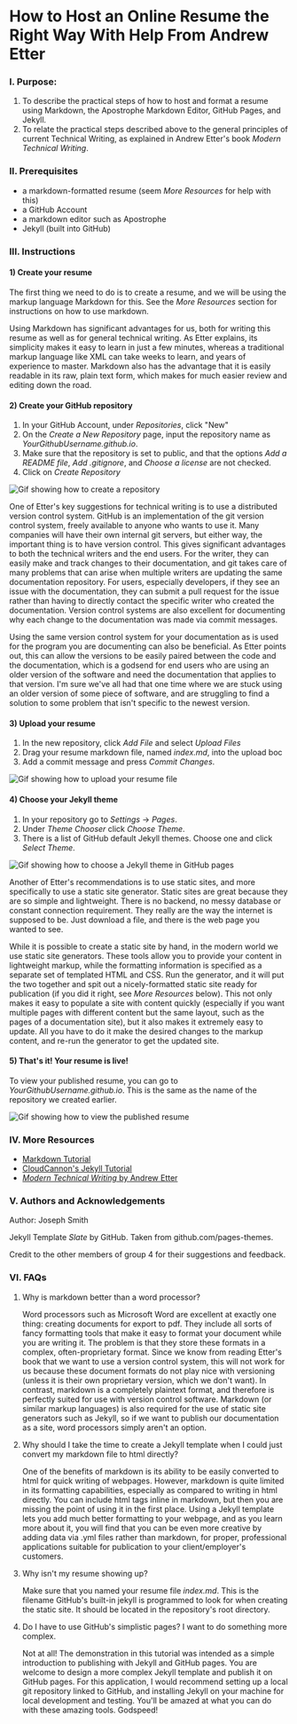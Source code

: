 # How to Host an Online Resume the Right Way With Help From Andrew Etter
### I. Purpose:
1) To describe the practical steps of how to host and format a resume using Markdown, the Apostrophe Markdown Editor, GitHub Pages, and Jekyll.
2) To relate the practical steps described above to the general principles of current Technical Writing, as explained in Andrew Etter's book *Modern Technical Writing*.

### II. Prerequisites
- a markdown-formatted resume (seem *More Resources* for help with this)
- a GitHub Account
- a markdown editor such as Apostrophe
- Jekyll (built into GitHub)

### III. Instructions
#### 1) Create your resume
The first thing we need to do is to create a resume, and we will be using the markup language Markdown for this. See the *More Resources* section for instructions on how to use markdown.

Using Markdown has significant advantages for us, both for writing this resume as well as for general technical writing. As Etter explains, its simplicity makes it easy to learn in just a few minutes, whereas a traditional markup language like XML can take weeks to learn, and years of experience to master. Markdown also has the advantage that it is easily readable in its raw, plain text form, which makes for much easier review and editing down the road. 

#### 2) Create your GitHub repository

1) In your GitHub Account, under *Repositories*, click "New"
2) On the *Create a New Repository* page, input the repository name as *YourGithubUsername.github.io*.
3) Make sure that the repository is set to public, and that the options *Add a README file*, *Add .gitignore*, and *Choose a license* are not checked.
4) Click on *Create Repository*

![Gif showing how to create a repository](https://github.com/joe7057/joe7057.github.io/blob/main/create%20a%20repository%20named%20as%20yourgithubusername.github.io.gif?raw=true)

One of Etter's key suggestions for technical writing is to use a distributed version control system. GitHub is an implementation of the git version control system, freely available to anyone who wants to use it. Many companies will have their own internal git servers, but either way, the important thing is to have version control. This gives significant advantages to both the technical writers and the end users. For the writer, they can easily make and track changes to their documentation, and git takes care of many problems that can arise when multiple writers are updating the same documentation repository. For users, especially developers, if they see an issue with the documentation, they can submit a pull request for the issue rather than having to directly contact the specific writer who created the documentation. Version control systems are also excellent for documenting why each change to the documentation was made via commit messages. 

Using the same version control system for your documentation as is used for the program you are documenting can also be beneficial. As Etter points out, this can allow the versions to be easily paired between the code and the documentation, which is a godsend for end users who are using an older version of the software and need the documentation that applies to that version. I'm sure we've all had that one time where we are stuck using an older version of some piece of software, and are struggling to find a solution to some problem that isn't specific to the newest version. 

#### 3) Upload your resume

1) In the new repository, click *Add File* and select *Upload Files*
2) Drag your resume markdown file, named *index.md*, into the upload boc
3) Add a commit message and press *Commit Changes*.

![Gif showing how to upload your resume file](https://github.com/joe7057/joe7057.github.io/blob/main/in%20the%20repository,%20click%20add%20file%20and%20upload%20your%20index.md%20file%20in%20to%20the%20repository.gif?raw=true)

#### 4) Choose your Jekyll theme

1) In your repository go to *Settings* -> *Pages*.
2) Under *Theme Chooser* click *Choose Theme*.
3) There is a list of GitHub default Jekyll themes. Choose one and click *Select Theme*.

![Gif showing how to choose a Jekyll theme in GitHub pages](https://github.com/joe7057/joe7057.github.io/blob/main/in%20your%20repository%20go%20to%20settings%20-%20pages%20and%20click%20choose%20theme.%20Choose%20the%20theme%20you%20want%20from%20the%20github%20default%20jekyll%20themes.gif?raw=true)

Another of Etter's recommendations is to use static sites, and more specifically to use a static site generator. Static sites are great because they are so simple and lightweight. There is no backend, no messy database or constant connection requirement. They really are the way the internet is supposed to be. Just download a file, and there is the web page you wanted to see. 

While it is possible to create a static site by hand, in the modern world we use static site generators. These tools allow you to provide your content in lightweight markup, while the formatting information is specified as a separate set of templated HTML and CSS. Run the generator, and it will put the two together and spit out a nicely-formatted static site ready for publication (if you did it right, see *More Resources* below). This not only makes it easy to populate a site with content quickly (especially if you want multiple pages with different content but the same layout, such as the pages of a documentation site), but it also makes it extremely easy to update. All you have to do it make the desired changes to the markup content, and re-run the generator to get the updated site. 

#### 5) That's it! Your resume is live!

To view your published resume, you can go to *YourGithubUsername.github.io*. This is the same as the name of the repository we created earlier. 

![Gif showing how to view the published resume](https://github.com/joe7057/joe7057.github.io/blob/main/go%20to%20yourrepositoryname.github.io%20to%20view%20your%20resume.gif?raw=true)

### IV. More Resources

- [Markdown Tutorial](www.markdowntutorial.com)
- [CloudCannon's Jekyll Tutorial](https://cloudcannon.com/community/learn/jekyll-tutorial)
- [*Modern Technical Writing* by Andrew Etter](https://www.amazon.ca/Modern-Technical-Writing-Introduction-Documentation-ebook/dp/B01A2QL9SS/ref=sr_1_1?dchild=1&keywords=andrew+etter&qid=1635903320&sr=8-1)

### V. Authors and Acknowledgements

Author: Joseph Smith

Jekyll Template *Slate* by GitHub. Taken from github.com/pages-themes.

Credit to the other members of group 4 for their suggestions and feedback. 

### VI. FAQs

1) Why is markdown better than a word processor?

	Word processors such as Microsoft Word are excellent at exactly one thing: creating documents for export to pdf. They include all sorts of fancy formatting tools that make it easy to format your document while you are writing it. The problem is that they store these formats in a complex, often-proprietary format. Since we know from reading Etter's book that we want to use a version control system, this will not work for us because these document formats do not play nice with versioning (unless it is their own proprietary version, which we don't want). In contrast, markdown is a completely plaintext format, and therefore is perfectly suited for use with version control software. Markdown (or similar markup languages) is also required for the use of static site generators such as Jekyll, so if we want to publish our documentation as a site, word processors simply aren't an option. 

2) Why should I take the time to create a Jekyll template when I could just convert my markdown file to html directly?

	One of the benefits of markdown is its ability to be easily converted to html for quick writing of webpages. However, markdown is quite limited in its formatting capabilities, especially as compared to writing in html directly. You can include html tags inline in markdown, but then you are missing the point of using it in the first place. Using a Jekyll template lets you add much better formatting to your webpage, and as you learn more about it, you will find that you can be even more creative by adding data via .yml files rather than markdown, for proper, professional applications suitable for publication to your client/employer's customers. 

3) Why isn't my resume showing up?

	Make sure that you named your resume file *index.md*. This is the filename GitHub's built-in jekyll is programmed to look for when creating the static site. It should be located in the repository's root directory. 

4) Do I have to use GitHub's simplistic pages? I want to do something more complex.

	Not at all! The demonstration in this tutorial was intended as a simple introduction to publishing with Jekyll and GitHub pages. You are welcome to design a more complex Jekyll template and publish it on GitHub pages. For this application, I would recommend setting up a local git repository linked to GitHub, and installing Jekyll on your machine for local development and testing. You'll be amazed at what you can do with these amazing tools. Godspeed!










